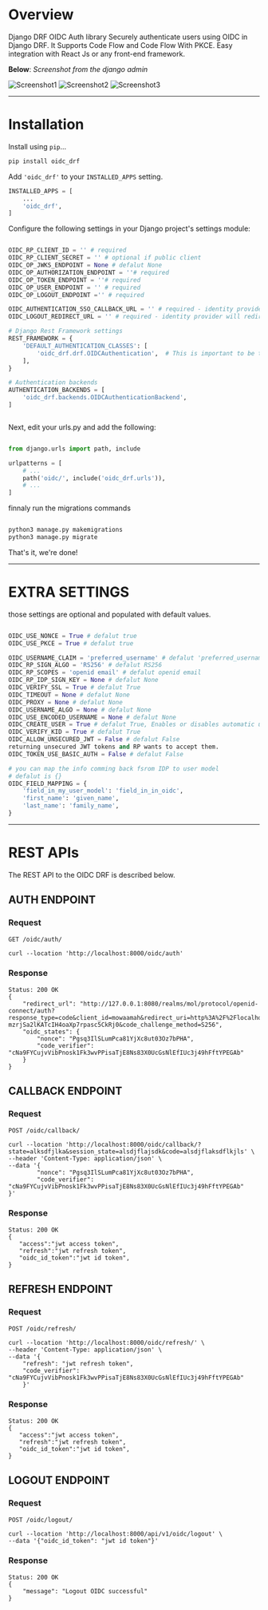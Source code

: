# Overview

Django DRF OIDC Auth library Securely authenticate users using OIDC in Django DRF. 
It Supports Code Flow and Code Flow With PKCE. Easy integration with React Js or any front-end framework.

**Below**: *Screenshot from the django admin*

![Screenshot1][django_admin_1]
![Screenshot2][django_admin_2]
![Screenshot3][django_admin_3]

----
# Installation

Install using `pip`...

```bash
pip install oidc_drf
```

Add `'oidc_drf'` to your `INSTALLED_APPS` setting.

```python
INSTALLED_APPS = [
    ...
    'oidc_drf',
]
```


Configure the following settings in your Django project's settings module:

```python

OIDC_RP_CLIENT_ID = '' # required
OIDC_RP_CLIENT_SECRET = '' # optional if public client 
OIDC_OP_JWKS_ENDPOINT = None # defalut None
OIDC_OP_AUTHORIZATION_ENDPOINT = ''# required
OIDC_OP_TOKEN_ENDPOINT = ''# required
OIDC_OP_USER_ENDPOINT = '' # required
OIDC_OP_LOGOUT_ENDPOINT ='' # required

OIDC_AUTHENTICATION_SSO_CALLBACK_URL = '' # required - identity provider will redirect you to this url after login
OIDC_LOGOUT_REDIRECT_URL = '' # required - identity provider will redirect you to this url after logout

# Django Rest Framework settings
REST_FRAMEWORK = {
    'DEFAULT_AUTHENTICATION_CLASSES': [
        'oidc_drf.drf.OIDCAuthentication',  # This is important to be the first one 
    ],
}

# Authentication backends
AUTHENTICATION_BACKENDS = [
    'oidc_drf.backends.OIDCAuthenticationBackend',
]



```

Next, edit your urls.py and add the following:

```python

from django.urls import path, include

urlpatterns = [
    # ...
    path('oidc/', include('oidc_drf.urls')),
    # ...
]

```

finnaly run the migrations commands

```bash

python3 manage.py makemigrations
python3 manage.py migrate

```

That's it, we're done!

----
# EXTRA SETTINGS
those settings are optional and populated with default values.

```python

OIDC_USE_NONCE = True # defalut true
OIDC_USE_PKCE = True # defalut true

OIDC_USERNAME_CLAIM = 'preferred_username' # defalut 'preferred_username'
OIDC_RP_SIGN_ALGO = 'RS256' # defalut RS256
OIDC_RP_SCOPES = 'openid email' # defalut openid email
OIDC_RP_IDP_SIGN_KEY = None # defalut None
OIDC_VERIFY_SSL = True # defalut True
OIDC_TIMEOUT = None # defalut None
OIDC_PROXY = None # defalut None
OIDC_USERNAME_ALGO = None # defalut None
OIDC_USE_ENCODED_USERNAME = None # defalut None
OIDC_CREATE_USER = True # defalut True, Enables or disables automatic user creation during authentication
OIDC_VERIFY_KID = True # defalut True 
OIDC_ALLOW_UNSECURED_JWT = False # defalut False
returning unsecured JWT tokens and RP wants to accept them.
OIDC_TOKEN_USE_BASIC_AUTH = False # defalut False

# you can map the info comming back fsrom IDP to user model
# defalut is {}
OIDC_FIELD_MAPPING = {
    'field_in_my_user_model': 'field_in_in_oidc',
    'first_name': 'given_name',
    'last_name': 'family_name',
}

```

----
# REST APIs
The REST API to the OIDC DRF is described below.

## AUTH ENDPOINT

### Request

`GET /oidc/auth/`

    curl --location 'http://localhost:8000/oidc/auth'
### Response

    Status: 200 OK
    {
        "redirect_url": "http://127.0.0.1:8080/realms/mol/protocol/openid-connect/auth?response_type=code&client_id=mowaamah&redirect_uri=http%3A%2F%2Flocalhost%3A3000%2Fcallback&scope=openid+email&state=rhG5l83rwd81SytApbl7MzrTDBFRXqbo&nonce=Pgsq3IlSLumPca81YjXc8ut03Oz7bPHA&code_challenge=OcDWjPAEzNI-mzrjSa2lKATcIH4oaXp7rpasc5CkRj0&code_challenge_method=S256",
        "oidc_states": {
            "nonce": "Pgsq3IlSLumPca81YjXc8ut03Oz7bPHA",
            "code_verifier": "cNa9FYCujvVibPnosk1Fk3wvPPisaTjE8Ns83X0UcGsNlEfIUc3j49hFftYPEGAb"
        }
    }
    
## CALLBACK ENDPOINT

### Request

`POST /oidc/callback/`

    curl --location 'http://localhost:8000/oidc/callback/?state=alksdfjlka&session_state=alsdjflajsdk&code=alsdjflaksdflkjls' \
    --header 'Content-Type: application/json' \
    --data '{
            "nonce": "Pgsq3IlSLumPca81YjXc8ut03Oz7bPHA",
            "code_verifier": "cNa9FYCujvVibPnosk1Fk3wvPPisaTjE8Ns83X0UcGsNlEfIUc3j49hFftYPEGAb"
    }'
### Response

    Status: 200 OK
    {
       "access":"jwt access token",
       "refresh":"jwt refresh token",
       "oidc_id_token":"jwt id token",
    }



## REFRESH ENDPOINT

### Request

`POST /oidc/refresh/`

    curl --location 'http://localhost:8000/oidc/refresh/' \
    --header 'Content-Type: application/json' \
    --data '{
        "refresh": "jwt refresh token",
        "code_verifier": "cNa9FYCujvVibPnosk1Fk3wvPPisaTjE8Ns83X0UcGsNlEfIUc3j49hFftYPEGAb"
        }'
### Response

    Status: 200 OK
    {
       "access":"jwt access token",
       "refresh":"jwt refresh token",
       "oidc_id_token":"jwt id token",
    }


## LOGOUT ENDPOINT

### Request

`POST /oidc/logout/`

    curl --location 'http://localhost:8000/api/v1/oidc/logout' \
    --data '{"oidc_id_token": "jwt id token"}'

### Response

    Status: 200 OK
    {
        "message": "Logout OIDC successful"
    }




[django_admin_1]: https://ibb.co/0nxWSPf
[django_admin_2]: https://ibb.co/LnBL4GB
[django_admin_3]: https://ibb.co/gR0CrsN
